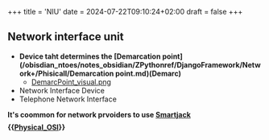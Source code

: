 +++
title = 'NIU'
date = 2024-07-22T09:10:24+02:00
draft = false
+++

## Network interface unit 
- **Device taht determines the [Demarcation point](/obisdian_ntoes/notes_obsidian/ZPythonref/DjangoFramework/Network+/Phisicall/Demarcation point.md)(Demarc)**
	- [DemarcPoint_visual.png](/static/DemarcPoint_visual.png)
- Network Interface Device 
- Telephone Network Interface

**It's coommon for network prvoiders to use [Smartjack](/obisdian_ntoes/notes_obsidian/ZPythonref/DjangoFramework/Network+/Phisicall/Smartjack.md)**
$$ $$
**{{[Physical_OSI](/obisdian_ntoes/notes_obsidian/ZPythonref/DjangoFramework/Network+/Ref_OSI/Physical_OSI.md)}}**